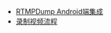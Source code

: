 * [RTMPDump Android端集成](https://juejin.cn/post/6844904000542736392#comment)
* [录制视频流程](https://www.bilibili.com/video/BV1Ay4y117HV/?p=386&spm_id_from=pageDriver&vd_source=cfa545ca14ba2d7782dd4c30ae22638e)
